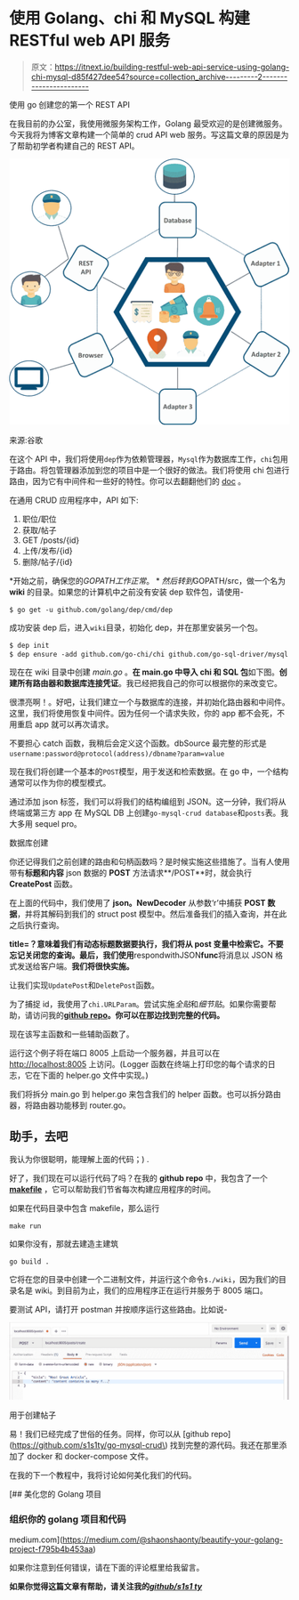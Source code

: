 # 使用 Golang、chi 和 MySQL 构建 RESTful web API 服务

> 原文：<https://itnext.io/building-restful-web-api-service-using-golang-chi-mysql-d85f427dee54?source=collection_archive---------2----------------------->

使用 go 创建您的第一个 REST API

在我目前的办公室，我使用微服务架构工作，Golang 最受欢迎的是创建微服务。今天我将为博客文章构建一个简单的 crud API web 服务。写这篇文章的原因是为了帮助初学者构建自己的 REST API。

![](img/dee4c62be00d5c9e8657346ba73d0afc.png)

来源:谷歌

在这个 API 中，我们将使用`dep`作为依赖管理器，`Mysql`作为数据库工作，`chi`包用于路由。将包管理器添加到您的项目中是一个很好的做法。我们将使用 chi 包进行路由，因为它有中间件和一些好的特性。你可以去翻翻他们的 [doc](https://godoc.org/github.com/go-chi/chi) 。

在通用 CRUD 应用程序中，API 如下:

1.  职位/职位
2.  获取/帖子
3.  GET /posts/{id}
4.  上传/发布/{id}
5.  删除/帖子/{id}

*开始之前，确保您的$GOPATH 工作正常。*然后转到$GOPATH/src，做一个名为 **wiki** 的目录。如果您的计算机中之前没有安装 dep 软件包，请使用-

```
$ go get -u github.com/golang/dep/cmd/dep
```

成功安装 dep 后，进入`wiki`目录，初始化 dep，并在那里安装另一个包。

```
$ dep init
$ dep ensure -add github.com/go-chi/chi github.com/go-sql-driver/mysql
```

现在在 wiki 目录中创建 *main.go* 。**在 main.go 中导入 chi 和 SQL 包**如下图。**创建所有路由器和数据库连接凭证**。我已经把我自己的你可以根据你的来改变它。

很漂亮啊！。好吧，让我们建立一个与数据库的连接，并初始化路由器和中间件。这里，我们将使用恢复中间件。因为任何一个请求失败，你的 app 都不会死，不用重启 app 就可以再次请求。

不要担心 catch 函数，我稍后会定义这个函数。dbSource 最完整的形式是`username:password@protocol(address)/dbname?param=value`

现在我们将创建一个基本的`POST`模型，用于发送和检索数据。在 go 中，一个结构通常可以作为你的模型模式。

通过添加 json 标签，我们可以将我们的结构编组到 JSON。这一分钟，我们将从终端或第三方 app 在 MySQL DB 上创建`go-mysql-crud database`和`posts`表。我大多用 sequel pro。

数据库创建

你还记得我们之前创建的路由和句柄函数吗？是时候实施这些措施了。当有人使用带有**标题和内容** json 数据的 **POST** 方法请求**/POST**时，就会执行 **CreatePost** 函数。

在上面的代码中，我们使用了 **json。NewDecoder** 从参数‘r’中捕获 **POST 数据**，并将其解码到我们的 struct post 模型中。然后准备我们的插入查询，并在此之后执行查询。

**title=？意味着我们有动态标题数据要执行，我们将从 post 变量中检索它。不要忘记关闭您的查询。最后，我们使用**respondwithJSON**func**将消息以 JSON 格式发送给客户端。**我们将很快实施。**

让我们实现`UpdatePost`和`DeletePost`函数。

为了捕捉 id，我使用了`chi.URLParam`。尝试实施*全贴*和*细节贴*。如果你需要帮助，请访问我的[**github repo**](https://github.com/s1s1ty/go-mysql-crud/blob/master/main.go)**。你可以在那边找到完整的代码。**

现在该写主函数和一些辅助函数了。

运行这个例子将在端口 8005 上启动一个服务器，并且可以在 [http://localhost:8005](http://localhost:8005) 上访问。(Logger 函数在终端上打印您的每个请求的日志，它在下面的 helper.go 文件中实现。)

我们将拆分 main.go 到 helper.go 来包含我们的 helper 函数。也可以拆分路由器，将路由器功能移到 router.go。

## 助手，去吧

我认为你很聪明，能理解上面的代码；) .

好了，我们现在可以运行代码了吗？在我的 **github repo** 中，我包含了一个 [**makefile**](https://github.com/s1s1ty/go-mysql-crud/blob/v1/makefile) ，它可以帮助我们节省每次构建应用程序的时间。

如果在代码目录中包含 makefile，那么运行

```
make run
```

如果你没有，那就去建造主建筑

```
go build .
```

它将在您的目录中创建一个二进制文件，并运行这个命令`$./wiki`，因为我们的目录名是 wiki。到目前为止，我们的应用程序正在运行并服务于 8005 端口。

要测试 API，请打开 postman 并按顺序运行这些路由。比如说-

![](img/9b2239a21b2facf02eee913841f6272b.png)

用于创建帖子

易！我们已经完成了世俗的任务。同样，你可以从 [github repo](https://github.com/s1s1ty/go-mysql-crud\) 找到完整的源代码。我还在那里添加了 docker 和 docker-compose 文件。

在我的下一个教程中，我将讨论如何美化我们的代码。

[](https://medium.com/@shaonshaonty/beautify-your-golang-project-f795b4b453aa) [## 美化您的 Golang 项目

### 组织你的 golang 项目和代码

medium.com](https://medium.com/@shaonshaonty/beautify-your-golang-project-f795b4b453aa) 

如果你注意到任何错误，请在下面的评论框里给我留言。

**如果你觉得这篇文章有帮助，请关注我的**[***github/s1s1 ty***](https://github.com/s1s1ty)